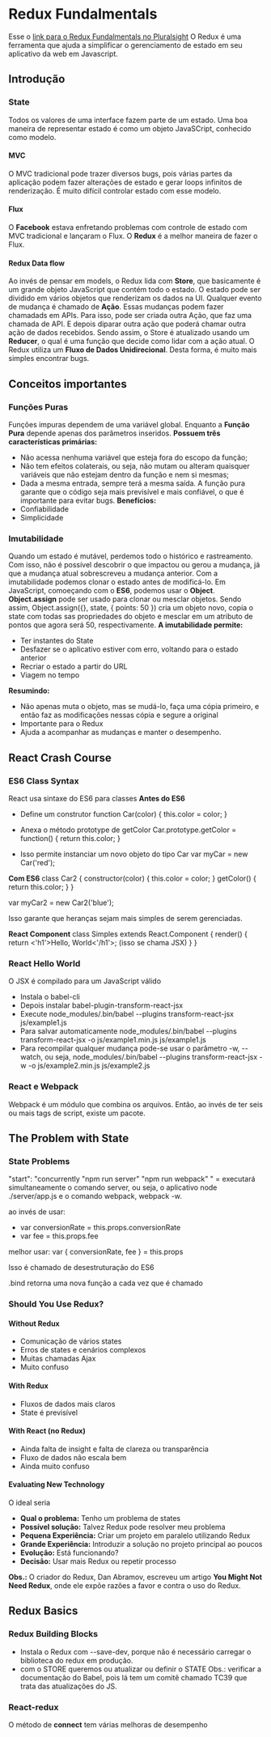 # Redux Fundalmentals
Esse o [link para o Redux Fundalmentals no Pluralsight](https://www.pluralsight.com/courses/redux-fundamentals "Redux Fundalmentals")
O Redux é uma ferramenta que ajuda a simplificar o gerenciamento de estado em seu aplicativo da web em Javascript. 

## Introdução
### State
Todos os valores de uma interface fazem parte de um estado. 
Uma boa maneira de representar estado é como um objeto JavaSCript, conhecido como modelo.

#### MVC
O MVC tradicional pode trazer diversos bugs, pois várias partes da aplicação podem fazer alterações de estado e gerar loops infinitos de renderização. É muito difícil controlar estado com esse modelo.

#### Flux
O **Facebook** estava enfretando problemas com controle de estado com MVC tradicional e lançaram o Flux.
O **Redux** é a melhor maneira de fazer o Flux.

#### Redux Data flow
Ao invés de pensar em models, o Redux lida com **Store**, que basicamente é um grande objeto JavaScript que contém todo o estado.
O estado pode ser dividido em vários objetos que renderizam os dados na UI.
Qualquer evento de mudança é chamado de **Ação**. Essas mudanças podem fazer chamadads em APIs. Para isso, pode ser criada outra Ação, que faz uma chamada de API. E depois diparar outra ação que poderá chamar outra ação de dados recebidos.
Sendo assim, o Store é atualizado usando um **Reducer**, o qual é uma função que decide como lidar com a ação atual.
O Redux utiliza um **Fluxo de Dados Unidirecional**. Desta forma, é muito mais simples encontrar bugs.

## Conceitos importantes
### Funções Puras
Funções impuras dependem de uma variável global. Enquanto a **Função Pura** depende apenas dos parâmetros inseridos.
**Possuem três características primárias:** 
* Não acessa nenhuma variável que esteja fora do escopo da função;
* Não tem efeitos colaterais, ou seja, não mutam ou alteram quaisquer variáveis que não estejam dentro da função e nem si mesmas;
* Dada a mesma entrada, sempre terá a mesma saída.
A função pura garante que o código seja mais previsível e mais confiável, o que é importante para evitar bugs.
**Benefícios:**
* Confiabilidade
* Simplicidade

### Imutabilidade
Quando um estado é mutável, perdemos todo o histórico e rastreamento. Com isso, não é possível descobrir o que impactou ou gerou a mudança, já que a mudança atual sobrescreveu a mudança anterior.
Com a imutabilidade podemos clonar o estado antes de modificá-lo. Em JavaScript, comoeçando com o **ES6**, podemos usar o **Object**. **Object.assign** pode ser usado para clonar ou mesclar objetos.
Sendo assim, Object.assign({}, state, { points: 50 }) cria um objeto novo, copia o state com todas sas propriedades do objeto e mesclar em um atributo de pontos que agora será 50, respectivamente.
**A imutabilidade permite:**
* Ter instantes do State
* Desfazer se o aplicativo estiver com erro, voltando para o estado anterior
* Recriar o estado a partir do URL
* Viagem no tempo

**Resumindo:**
* Não apenas muta o objeto, mas se mudá-lo, faça uma cópia primeiro, e então faz as modificações nessas cópia e segure a original
* Importante para o Redux
* Ajuda a acompanhar as mudanças e manter o desempenho.


## React Crash Course
### ES6 Class Syntax
React usa sintaxe do ES6 para classes
**Antes do ES6**

* Define um construtor
function Car(color) {
    this.color = color;
}

* Anexa o método prototype de getColor
Car.prototype.getColor = function() {
    return this.color;
}

* Isso permite instanciar um novo objeto do tipo Car
var myCar = new Car('red');

**Com ES6**
class Car2 {
    constructor(color) {
        this.color = color;
    }
    getColor() {
        return this.color;
    }
}

var myCar2 = new Car2('blue');

Isso garante que heranças sejam mais simples de serem gerenciadas.

**React Component**
class Simples extends React.Component {
    render() {
        return <'h1'>Hello, World<'/h1'>; (isso se chama JSX)
    }
}

### React Hello World
O JSX é compilado para um JavaScript válido
* Instala o babel-cli
* Depois instalar babel-plugin-transform-react-jsx
* Execute node_modules/.bin/babel --plugins transform-react-jsx js/example1.js
* Para salvar automaticamente node_modules/.bin/babel --plugins transform-react-jsx -o js/example1.min.js js/example1.js
* Para recompilar qualquer mudança pode-se usar o parâmetro -w, --watch, ou seja, node_modules/.bin/babel --plugins transform-react-jsx -w -o js/example2.min.js js/example2.js

### React e Webpack
Webpack é um módulo que combina os arquivos. Então, ao invés de ter seis ou mais tags de script, existe um pacote.

## The Problem with State
### State Problems
"start": "concurrently \"npm run server\" \"npm run webpack\" " = executará simultaneamente o comando server, ou seja, o aplicativo node ./server/app.js e o comando webpack, webpack -w.

ao invés de usar:
- var conversionRate = this.props.conversionRate
- var fee = this.props.fee

melhor usar:
var { conversionRate, fee } = this.props

Isso é chamado de desestruturação do ES6


.bind retorna uma nova função a cada vez que é chamado

### Should You Use Redux?
#### Without Redux
* Comunicação de vários states
* Erros de states e cenários complexos
* Muitas chamadas Ajax
* Muito confuso

#### With Redux
* Fluxos de dados mais claros
* State é previsível

#### With React (no Redux)
* Ainda falta de insight e falta de clareza ou transparência
* Fluxo de dados não escala bem
* Ainda muito confuso

#### Evaluating New Technology
O ideal seria
* **Qual o problema:** Tenho um problema de states
* **Possível solução:** Talvez Redux pode resolver meu problema
* **Pequena Experiência:** Criar um projeto em paralelo utilizando Redux
* **Grande Experiência:** Introduzir a solução no projeto principal ao poucos 
* **Evolução:** Está funcionando?
* **Decisão:** Usar mais Redux ou repetir processo

**Obs.:** O criador do Redux, Dan Abramov, escreveu um artigo **You Might Not Need Redux**, onde ele expõe razões a favor e contra o uso do Redux.


## Redux Basics
### Redux Building Blocks
* Instala o Redux com --save-dev, porque não é necessário carregar o biblioteca do redux em produção.
* com o STORE queremos ou atualizar ou definir o STATE
Obs.: verificar a documentação do Babel, pois lá tem um comitê chamado TC39 que trata das atualizações do JS.

### React-redux
O método de **connect** tem várias melhoras de desempenho



